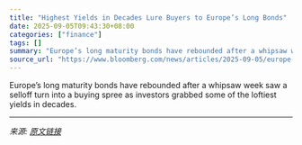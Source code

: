 ```yaml
---
title: "Highest Yields in Decades Lure Buyers to Europe’s Long Bonds"
date: 2025-09-05T09:43:30+08:00
categories: ["finance"]
tags: []
summary: "Europe’s long maturity bonds have rebounded after a whipsaw week saw a selloff turn into a buying spree as investors grabbed some of the loftiest yields in decades."
source_url: "https://www.bloomberg.com/news/articles/2025-09-05/europe-s-long-bonds-end-turbulent-week-up-after-big-orders"
---
```


Europe’s long maturity bonds have rebounded after a whipsaw week saw a selloff turn into a buying spree as investors grabbed some of the loftiest yields in decades.

---

*来源: [原文链接](https://www.bloomberg.com/news/articles/2025-09-05/europe-s-long-bonds-end-turbulent-week-up-after-big-orders)*
